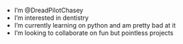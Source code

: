 - I’m @DreadPilotChasey
- I’m interested in dentistry
- I’m currently learning on python and am pretty bad at it
- I’m looking to collaborate on fun but pointless projects

<!---
Help
--->
